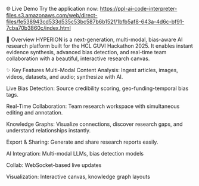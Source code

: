 🌐 Live Demo
Try the application now:
https://ppl-ai-code-interpreter-files.s3.amazonaws.com/web/direct-files/fe538943cd533d535c53bc587b6b152f/1bfb5af8-643a-4d6c-bf91-7cba70b3860c/index.html

🚀 Overview
HYPERION is a next-generation, multi-modal, bias-aware AI research platform built for the HCL GUVI Hackathon 2025.
It enables instant evidence synthesis, advanced bias detection, and real-time team collaboration with a beautiful, interactive research canvas.

✨ Key Features
Multi-Modal Content Analysis: Ingest articles, images, videos, datasets, and audio; synthesize with AI.

Live Bias Detection: Source credibility scoring, geo-funding-temporal bias tags.

Real-Time Collaboration: Team research workspace with simultaneous editing and annotation.

Knowledge Graphs: Visualize connections, discover research gaps, and understand relationships instantly.

Export & Sharing: Generate and share research reports easily.

AI Integration: Multi-modal LLMs, bias detection models

Collab: WebSocket-based live updates

Visualization: Interactive canvas, knowledge graph layouts
